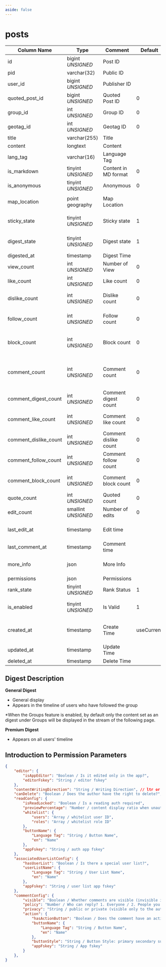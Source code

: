 ```yaml
---
aside: false
---
```


# posts

| Column Name | Type | Comment | Default | Null | Remark |
| --- | --- | --- | --- | --- | --- |
| id | bigint *UNSIGNED* | Post ID | | NO | Auto Increment |
| pid | varchar(32) | Public ID |  | NO | **Unique** |
| user_id | bigint *UNSIGNED* | Publisher ID |  | NO | Related field [users->id](../users/users.md) |
| quoted_post_id | bigint *UNSIGNED* | Quoted Post ID | 0 | NO | 0 means no quote |
| group_id | int *UNSIGNED* | Group ID | 0 | NO | Related field [groups->id](groups.md) |
| geotag_id | int *UNSIGNED* | Geotag ID | 0 | NO | Related field [geotags->id](geotags.md) |
| title | varchar(255) | Title |  | YES |  |
| content | longtext | Content |  | YES |  |
| lang_tag | varchar(16) | Language Tag |  | YES |  |
| is_markdown | tinyint *UNSIGNED* | Content in MD format | 0 | NO | 0.No / 1.Yes |
| is_anonymous | tinyint *UNSIGNED* | Anonymous | 0 | NO | 0.No / 1.Yes |
| map_location | point<br>geography | Map Location |  | YES | `longitude`, `latitude`<br>`SRID 4326` |
| sticky_state | tinyint *UNSIGNED* | Sticky state | 1 | NO | 1.No / 2.Group Sticky / 3.Global Sticky |
| digest_state | tinyint *UNSIGNED* | Digest state | 1 | NO | 1.No / 2.General Digest / 3.Premium Digest |
| digested_at | timestamp | Digest Time |  | YES | Time set to Digest |
| view_count | int *UNSIGNED* | Number of View | 0 | NO | Count by plugin |
| like_count | int *UNSIGNED* | Like count | 0 | NO | Number of users who liked the post |
| dislike_count | int *UNSIGNED* | Dislike count | 0 | NO | Number of users who disliked the post |
| follow_count | int *UNSIGNED* | Follow count | 0 | NO | Number of users who followed (saved) the post |
| block_count | int *UNSIGNED* | Block count | 0 | NO | Number of users who blocked (not interested) the post |
| comment_count | int *UNSIGNED* | Comment count | 0 | NO | Number of comments on the post, including second-level replies |
| comment_digest_count | int *UNSIGNED* | Comment digest count | 0 | NO | Total number of digest comments on the post |
| comment_like_count | int *UNSIGNED* | Comment like count | 0 | NO | Total number of likes on all comments |
| comment_dislike_count | int *UNSIGNED* | Comment dislike count | 0 | NO | Total number of dislikes on all comments |
| comment_follow_count | int *UNSIGNED* | Comment follow count | 0 | NO | Total number of follows on all comments |
| comment_block_count | int *UNSIGNED* | Comment block count | 0 | NO | Total number of blocks on all comments |
| quote_count | int *UNSIGNED* | Quoted count | 0 | NO | Total number of posts quoted it |
| edit_count | smallint *UNSIGNED* | Number of edits | 0 | NO | Total number of edits |
| last_edit_at | timestamp | Edit time |  | YES | If editable after publish, record edit time here |
| last_comment_at | timestamp | Comment time |  | YES | Time of the latest comment |
| more_info | json | More Info |  | YES | E.g. publisher IP location name, device name, etc. |
| permissions | json | Permissions |  | YES |  |
| rank_state | tinyint *UNSIGNED* | Rank Status | 1 | NO | `1` Not set |
| is_enabled | tinyint *UNSIGNED* | Is Valid | 1 | NO | 0.Invalid (visible only to yourself) / 1.Valid |
| created_at | timestamp | Create Time | useCurrent | NO | For example, MySQL defaults to `CURRENT_TIMESTAMP` |
| updated_at | timestamp | Update Time |  | YES |  |
| deleted_at | timestamp | Delete Time |  | YES |  |

## Digest Description

**General Digest**
- General display
- Appears in the timeline of users who have followed the group

*When the Groups feature is enabled, by default only the content set as an digest under Groups will be displayed in the stream of the following page.

**Premium Digest**
- Appears on all users' timeline

## Introduction to Permission Parameters

```json
{
    "editor": {
        "isAppEditor": "Boolean / Is it edited only in the app?",
        "editorFskey": "String / editor fskey"
    },
    "contentWritingDirection": "String / Writing Direction", // ltr or rtl
    "canDelete": "Boolean / Does the author have the right to delete?",
    "readConfig": {
        "isReadLocked": "Boolean / Is a reading auth required",
        "previewPercentage": "Number / content display ratio when unauthorized",
        "whitelist": {
            "users": "Array / whitelist user ID",
            "roles": "Array / whitelist role ID"
        },
        "buttonName": {
            "Language Tag": "String / Button Name",
            "en": "Name"
        },
        "appFskey": "String / auth app fskey"
    },
    "associatedUserListConfig": {
        "hasUserList": "Boolean / Is there a special user list?",
        "userListName": {
            "Language Tag": "String / User List Name",
            "en": "Name"
        },
        "appFskey": "String / user list app fskey"
    },
    "commentConfig": {
        "visible": "Boolean / Whether comments are visible (invisible is hidden from everyone, including the author)",
        "policy": "Number / Who can reply? 1. Everyone / 2. People you follow / 3. People you follow or verified / 4. No one is allowed / 5. Only users you mention",
        "privacy": "String / public or private (visible only to the author of the comment and the author of the post)",
        "action": {
            "hasActionButton": "Boolean / Does the comment have an action button?",
            "buttonName": {
                "Language Tag": "String / Button Name",
                "en": "Name"
            },
            "buttonStyle": "String / Button Style: primary secondary success danger warning info",
            "appFskey": "String / App fskey"
        }
    },
}
```
